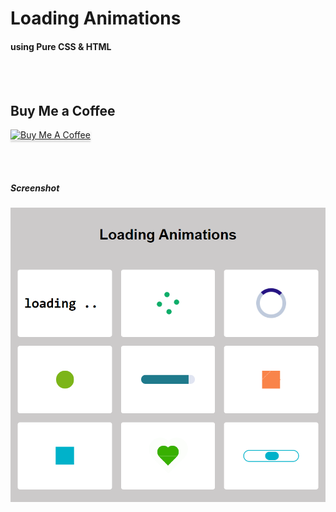 # Loading Animations
#### using Pure CSS & HTML

<br/><br/>

## Buy Me a Coffee
<a href="https://www.buymeacoffee.com/mozjpeg" target="_blank"><img src="https://www.buymeacoffee.com/assets/img/custom_images/orange_img.png" alt="Buy Me A Coffee" style="height: 41px !important;width: 174px !important;box-shadow: 0px 3px 2px 0px rgba(190, 190, 190, 0.5) !important;-webkit-box-shadow: 0px 3px 2px 0px rgba(190, 190, 190, 0.5) !important;" ></a>

<br/><br/>

##### Screenshot

![image description](./images/preview.png)